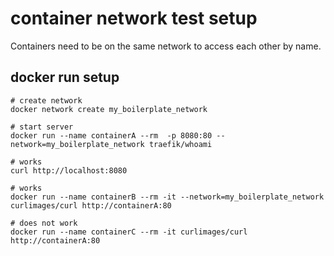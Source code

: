 # container network test setup

Containers need to be on the same network to access each other by name.

## docker run setup

```shell
# create network
docker network create my_boilerplate_network

# start server
docker run --name containerA --rm  -p 8080:80 --network=my_boilerplate_network traefik/whoami 

# works
curl http://localhost:8080

# works
docker run --name containerB --rm -it --network=my_boilerplate_network curlimages/curl http://containerA:80

# does not work
docker run --name containerC --rm -it curlimages/curl http://containerA:80
```
